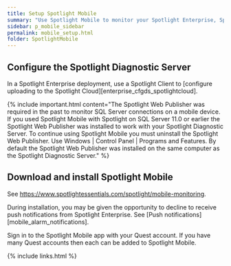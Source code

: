 ```yaml
---
title: Setup Spotlight Mobile
summary: "Use Spotlight Mobile to monitor your Spotlight Enterprise, Spotlight on SQL Server or Spotlight on Oracle connections remotely via your mobile device."
sidebar: p_mobile_sidebar
permalink: mobile_setup.html
folder: SpotlightMobile
---
```





## Configure the Spotlight Diagnostic Server
In a Spotlight Enterprise deployment, use a Spotlight Client to [configure uploading to the Spotlight Cloud][enterprise_cfgds_spotlightcloud].

{% include important.html content="The Spotlight Web Publisher was required in the past to monitor SQL Server connections on a mobile device. If you used Spotlight Mobile with Spotlight on SQL Server 11.0 or earlier the Spotlight Web Publisher was installed to work with your Spotlight Diagnostic Server. To continue using Spotlight Mobile you must uninstall the Spotlight Web Publisher. Use Windows | Control Panel | Programs and Features. By default the Spotlight Web Publisher was installed on the same computer as the Spotlight Diagnostic Server." %}


## Download and install Spotlight Mobile

See https://www.spotlightessentials.com/spotlight/mobile-monitoring.

During installation, you may be given the opportunity to decline to receive push notifications from Spotlight Enterprise. See [Push notifications][mobile_alarm_notifications].

Sign in to the Spotlight Mobile app with your Quest account. If you have many Quest accounts then each can be added to Spotlight Mobile.



{% include links.html %}
